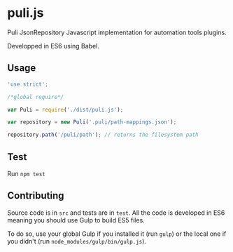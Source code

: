 # puli.js

Puli JsonRepository Javascript implementation for automation tools plugins.

Developped in ES6 using Babel.

## Usage

``` js
'use strict';

/*global require*/

var Puli = require('./dist/puli.js');

var repository = new Puli('.puli/path-mappings.json');

repository.path('/puli/path'); // returns the filesystem path
```

## Test

Run `npm test`

## Contributing

Source code is in `src` and tests are in `test`. All the code is developed in ES6 meaning 
you should use Gulp to build ES5 files.

To do so, use your global Gulp if you installed it (run `gulp`) or the local one if you didn't
(run `node_modules/gulp/bin/gulp.js`).
